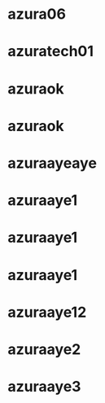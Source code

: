 # azura06
# azuratech01
# azuraok
# azuraok
# azuraayeaye
# azuraaye1
# azuraaye1
# azuraaye1
# azuraaye12
# azuraaye2
# azuraaye3
